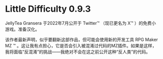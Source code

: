 # Little Difficulty 0.9.3

JellyTea Gransera 于2022年7月公开于 Twitter™ （现已更名为 X™ ）的免费小游戏。准备汉化。

该作者最新声明，似乎要翻新这部作品，但可能会使用新的开发工具 RPG Maker MZ ™ 。这让我有点担心，它是否会引入被混淆过代码的MZ插件。如果是这样，我将面临“反混淆”的挑战——我绝对不会在这之前公开这种“反人类”的代码。
